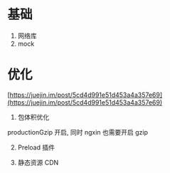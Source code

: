 

# 基础

1. 网络库
2. mock


# 优化

[https://juejin.im/post/5cd4d991e51d453a4a357e69](https://juejin.im/post/5cd4d991e51d453a4a357e69)

1. 包体积优化

productionGzip 开启, 同时 ngxin 也需要开启 gzip

2. Preload 插件

3. 静态资源 CDN

